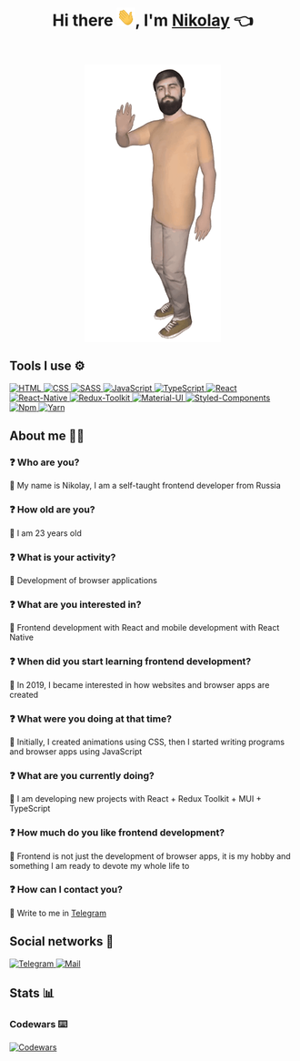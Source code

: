 <h1 align="center"> Hi there <img src="./Hi.gif" width='32' height="32" alt='Hi' />, I'm <a href="https://www.sololearn.com/profile/15463112" target="_blank">Nikolay</a> 👈 </h1>
<br />
<p align='center'> <img src="./Me.gif" alt='Me' align='center' /> </p>

## Tools I use ⚙️

<a href='#'> ![HTML](https://img.shields.io/badge/HTML-5-C9AA8D?style=for-the-badge&logo=HTML5&labelColor=6B6463&logoColor=F26527) </a>
<a href='#'> ![CSS](https://img.shields.io/badge/CSS-3-C9AA8D?style=for-the-badge&logo=CSS3&labelColor=6B6463&logoColor=409AD7) </a>
<a href='#'> ![SASS](https://img.shields.io/badge/SASS-1.62.1-C9AA8D?style=for-the-badge&logo=Sass&labelColor=6B6463&logoColor=CF649A) </a>
<a href='#'> ![JavaScript](https://img.shields.io/badge/JavaScript-ES6+-C9AA8D?style=for-the-badge&logo=javascript&labelColor=6B6463&logoColor=F7E01D) </a>
<a href='#'> ![TypeScript](https://img.shields.io/badge/TypeScript-4-C9AA8D?style=for-the-badge&logo=typescript&labelColor=6B6463&logoColor=01B0E9) </a>
<a href='#'> ![React](https://img.shields.io/badge/React-18.2-C9AA8D?style=for-the-badge&logo=react&labelColor=6B6463&logoColor=69D8F8) </a>
<a href='#'> ![React-Native](https://img.shields.io/badge/React--Native-0.69.6-C9AA8D?style=for-the-badge&logo=react&labelColor=6B6463&logoColor=69D8F8) </a>
<a href='#'> ![Redux-Toolkit](https://img.shields.io/badge/Redux--Toolkit-1.9.3-C9AA8D?style=for-the-badge&logo=redux&labelColor=6B6463&logoColor=FFFFFF) </a>
<a href='#'> ![Material-UI](https://img.shields.io/badge/Material--UI-5.11.16-C9AA8D?style=for-the-badge&logo=MUI&labelColor=6B6463&logoColor=007FFF) </a>
<a href='#'> ![Styled-Components](https://img.shields.io/badge/Styled--Components-5.3.9-C9AA8D?style=for-the-badge&logo=styledcomponents&labelColor=6B6463&logoColor=DB7093) </a>
<a href='#'> ![Npm](https://img.shields.io/badge/Npm-8.19.2-C9AA8D?style=for-the-badge&logo=npm&labelColor=6B6463&logoColor=CB0000) </a>
<a href='#'> ![Yarn](https://img.shields.io/badge/Yarn-1.22.19-C9AA8D?style=for-the-badge&logo=Yarn&labelColor=6B6463&logoColor=2C8EBB) </a>

## About me 👨‍💻

### ❓ Who are you?

💬 My name is Nikolay, I am a self-taught frontend developer from Russia

### ❓ How old are you?

💬 I am 23 years old

### ❓ What is your activity?

💬 Development of browser applications

### ❓ What are you interested in?

💬 Frontend development with React and mobile development with React Native

### ❓ When did you start learning frontend development?

💬 In 2019, I became interested in how websites and browser apps are created

### ❓ What were you doing at that time?

💬 Initially, I created animations using CSS, then I started writing programs and browser apps using JavaScript

### ❓ What are you currently doing?

💬 I am developing new projects with React + Redux Toolkit + MUI + TypeScript

### ❓ How much do you like frontend development?

💬 Frontend is not just the development of browser apps, it is my hobby and something I am ready to devote my whole life to

### ❓ How can I contact you?

💬 Write to me in <a href='https://telegram.me/shrmznv'> Telegram </a>

## Social networks 📧
<a href='https://telegram.me/shrmznv'> ![Telegram](https://img.shields.io/badge/Telegram-shrmznv-C9AA8D?style=for-the-badge&logo=telegram&labelColor=6B6463) </a>
<a href="mailto:sharmazanov99@mail.ru"> ![Mail](https://img.shields.io/badge/Mail-Sharmazanov99@mail.ru-C9AA8D?style=for-the-badge&logo=Mail.Ru&labelColor=6B6463&logoColor=FF9E00) </a>

## Stats 📊

### Codewars ⌨️

<a href='https://www.codewars.com/users/Sh%20Sh/completed'> ![Codewars](https://github.r2v.ch/codewars?user=Sh%20Sh&hide_clan=true&theme=midnight_purple&top_languages=true) </a>
